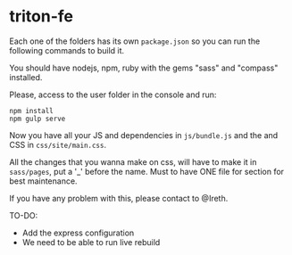 # triton-fe

Each one of the folders has its own `package.json` so you can run the following commands to build it.

You should have nodejs, npm, ruby with the gems "sass" and "compass" installed.

Please, access to the user folder in the console and run:

```
npm install
npm gulp serve
```

Now you have all your JS and dependencies in `js/bundle.js` and the and CSS in `css/site/main.css`.

All the changes that you wanna make on css, will have to make it in `sass/pages`, put a '_' before the name. Must to have ONE file for section for best maintenance.

If you have any problem with this, please contact to @Ireth.

TO-DO:

* Add the express configuration
* We need to be able to run live rebuild
